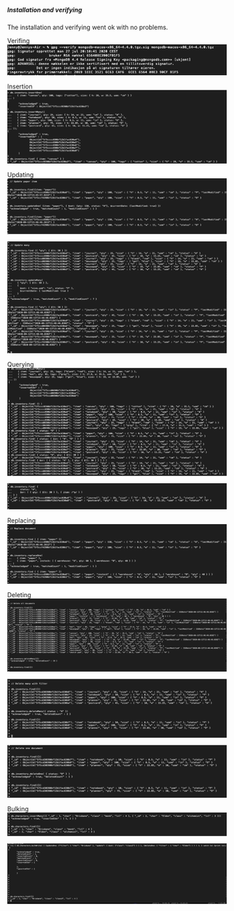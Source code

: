 ##### Installation and verifying   
The installation and verifying went ok with no problems.   

Verifing   
![VerifyMongoDb](Screenshots/VerifyMongoDb.png?raw=true)   
 
Insertion   
![InsertionMongoDb](Screenshots/InsertionMongoDb.png?raw=true)   
   
Updating   
![UpdatePaperMongoDb](Screenshots/UpdatePaperMongoDb.png?raw=true)   
   
![UpdateManyMongoDb](Screenshots/UpdateManyMongoDb.png?raw=true)   

Querying    
![QueryMongoDb](Screenshots/QueryMongoDb.png?raw=true)   
   
![OrQueryMongoDb](Screenshots/OrQueryMongoDb.png?raw=true)   
 
 Replacing     
![ReplaceOneMongoDb](Screenshots/ReplaceOneMongoDb.png?raw=true)   
 
 Deleting   
![DeleteAllMongoDb](Screenshots/DeleteAllMongoDb.png?raw=true)   
   
![DeleteManyMonogDb](Screenshots/DeleteManyMonogDb.png?raw=true)   
   
![DeleteOneConditionMongoDb](Screenshots/DeleteOneConditionMongoDb.png?raw=true)   
 
Bulking   
![BulkReadyMonogDb](Screenshots/BulkReadyMonogDb.png?raw=true)   
   
![BulkWriteMongoDb](Screenshots/BulkWriteMongoDb.png?raw=true)   